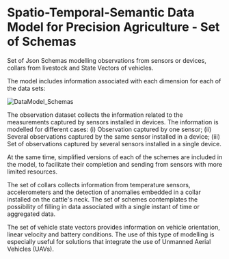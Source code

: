 # Spatio-Temporal-Semantic Data Model for Precision Agriculture - Set of Schemas
Set of Json Schemas modelling observations from sensors or devices, collars from livestock and State Vectors of vehicles.

The model includes information associated with each dimension for each of the data sets:



![DataModel_Schemas](https://user-images.githubusercontent.com/60104587/198826413-fb53bc4c-18d2-4c85-9898-944f2e87f7af.png)



The observation dataset collects the information related to the measurements captured by sensors installed in devices. The information is modelled for different cases: (i) Observation captured by one sensor; (ii) Several observations captured by the same sensor installed in a device; (iii) Set of observations captured by several sensors installed in a single device.

At the same time, simplified versions of each of the schemes are included in the model, to facilitate their completion and sending from sensors with more limited resources.

The set of collars collects information from temperature sensors, accelerometers and the detection of anomalies embedded in a collar installed on the cattle's neck. The set of schemes contemplates the possibility of filling in data associated with a single instant of time or aggregated data.

The set of vehicle state vectors provides information on vehicle orientation, linear velocity and battery conditions. The use of this type of modelling is especially useful for solutions that integrate the use of Unmanned Aerial Vehicles (UAVs).


